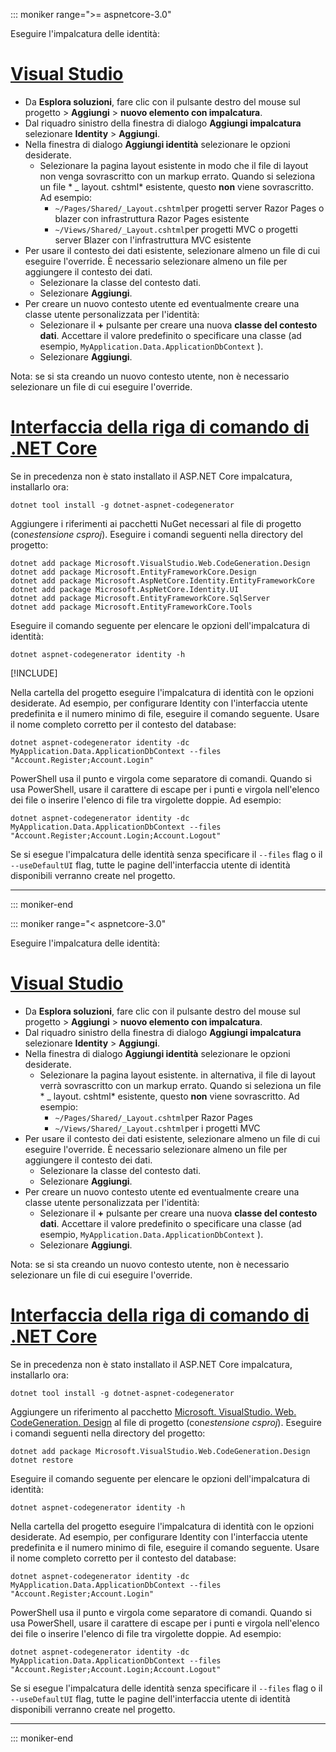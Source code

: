 ::: moniker range=">= aspnetcore-3.0"

Eseguire l'impalcatura delle identità:

# <a name="visual-studio"></a>[Visual Studio](#tab/visual-studio)

* Da **Esplora soluzioni**, fare clic con il pulsante destro del mouse sul progetto > **Aggiungi** > **nuovo elemento con impalcatura**.
* Dal riquadro sinistro della finestra di dialogo **Aggiungi impalcatura** selezionare **Identity** > **Aggiungi**.
* Nella finestra di dialogo **Aggiungi identità** selezionare le opzioni desiderate.
  * Selezionare la pagina layout esistente in modo che il file di layout non venga sovrascritto con un markup errato. Quando si seleziona un file * \_ layout. cshtml* esistente, questo **non** viene sovrascritto. Ad esempio:
    * `~/Pages/Shared/_Layout.cshtml`per progetti server Razor Pages o blazer con infrastruttura Razor Pages esistente
    * `~/Views/Shared/_Layout.cshtml`per progetti MVC o progetti server Blazer con l'infrastruttura MVC esistente
* Per usare il contesto dei dati esistente, selezionare almeno un file di cui eseguire l'override. È necessario selezionare almeno un file per aggiungere il contesto dei dati.
  * Selezionare la classe del contesto dati.
  * Selezionare **Aggiungi**.
* Per creare un nuovo contesto utente ed eventualmente creare una classe utente personalizzata per l'identità:
  * Selezionare il **+** pulsante per creare una nuova **classe del contesto dati**. Accettare il valore predefinito o specificare una classe (ad esempio, `MyApplication.Data.ApplicationDbContext` ).
  * Selezionare **Aggiungi**.

Nota: se si sta creando un nuovo contesto utente, non è necessario selezionare un file di cui eseguire l'override.

# <a name="net-core-cli"></a>[Interfaccia della riga di comando di .NET Core](#tab/netcore-cli)

Se in precedenza non è stato installato il ASP.NET Core impalcatura, installarlo ora:

```dotnetcli
dotnet tool install -g dotnet-aspnet-codegenerator
```

Aggiungere i riferimenti ai pacchetti NuGet necessari al file di progetto (con*estensione csproj*). Eseguire i comandi seguenti nella directory del progetto:

```dotnetcli
dotnet add package Microsoft.VisualStudio.Web.CodeGeneration.Design
dotnet add package Microsoft.EntityFrameworkCore.Design
dotnet add package Microsoft.AspNetCore.Identity.EntityFrameworkCore
dotnet add package Microsoft.AspNetCore.Identity.UI
dotnet add package Microsoft.EntityFrameworkCore.SqlServer
dotnet add package Microsoft.EntityFrameworkCore.Tools
```

Eseguire il comando seguente per elencare le opzioni dell'impalcatura di identità:

```dotnetcli
dotnet aspnet-codegenerator identity -h
```

[!INCLUDE[](~/includes/scaffoldTFM.md)]

Nella cartella del progetto eseguire l'impalcatura di identità con le opzioni desiderate. Ad esempio, per configurare Identity con l'interfaccia utente predefinita e il numero minimo di file, eseguire il comando seguente. Usare il nome completo corretto per il contesto del database:

```dotnetcli
dotnet aspnet-codegenerator identity -dc MyApplication.Data.ApplicationDbContext --files "Account.Register;Account.Login"
```

PowerShell usa il punto e virgola come separatore di comandi. Quando si usa PowerShell, usare il carattere di escape per i punti e virgola nell'elenco dei file o inserire l'elenco di file tra virgolette doppie. Ad esempio:

```dotnetcli
dotnet aspnet-codegenerator identity -dc MyApplication.Data.ApplicationDbContext --files "Account.Register;Account.Login;Account.Logout"
```

Se si esegue l'impalcatura delle identità senza specificare il `--files` flag o il `--useDefaultUI` flag, tutte le pagine dell'interfaccia utente di identità disponibili verranno create nel progetto.

---

::: moniker-end

::: moniker range="< aspnetcore-3.0"

Eseguire l'impalcatura delle identità:

# <a name="visual-studio"></a>[Visual Studio](#tab/visual-studio)

* Da **Esplora soluzioni**, fare clic con il pulsante destro del mouse sul progetto > **Aggiungi** > **nuovo elemento con impalcatura**.
* Dal riquadro sinistro della finestra di dialogo **Aggiungi impalcatura** selezionare **Identity** > **Aggiungi**.
* Nella finestra di dialogo **Aggiungi identità** selezionare le opzioni desiderate.
  * Selezionare la pagina layout esistente. in alternativa, il file di layout verrà sovrascritto con un markup errato. Quando si seleziona un file * \_ layout. cshtml* esistente, questo **non** viene sovrascritto. Ad esempio:
    * `~/Pages/Shared/_Layout.cshtml`per Razor Pages
    * `~/Views/Shared/_Layout.cshtml`per i progetti MVC
* Per usare il contesto dei dati esistente, selezionare almeno un file di cui eseguire l'override. È necessario selezionare almeno un file per aggiungere il contesto dei dati.
  * Selezionare la classe del contesto dati.
  * Selezionare **Aggiungi**.
* Per creare un nuovo contesto utente ed eventualmente creare una classe utente personalizzata per l'identità:
  * Selezionare il **+** pulsante per creare una nuova **classe del contesto dati**. Accettare il valore predefinito o specificare una classe (ad esempio, `MyApplication.Data.ApplicationDbContext` ).
  * Selezionare **Aggiungi**.

Nota: se si sta creando un nuovo contesto utente, non è necessario selezionare un file di cui eseguire l'override.

# <a name="net-core-cli"></a>[Interfaccia della riga di comando di .NET Core](#tab/netcore-cli)

Se in precedenza non è stato installato il ASP.NET Core impalcatura, installarlo ora:

```dotnetcli
dotnet tool install -g dotnet-aspnet-codegenerator
```

Aggiungere un riferimento al pacchetto [Microsoft. VisualStudio. Web. CodeGeneration. Design](https://www.nuget.org/packages/Microsoft.VisualStudio.Web.CodeGeneration.Design/) al file di progetto (con*estensione csproj*). Eseguire i comandi seguenti nella directory del progetto:

```dotnetcli
dotnet add package Microsoft.VisualStudio.Web.CodeGeneration.Design
dotnet restore
```

Eseguire il comando seguente per elencare le opzioni dell'impalcatura di identità:

```dotnetcli
dotnet aspnet-codegenerator identity -h
```

Nella cartella del progetto eseguire l'impalcatura di identità con le opzioni desiderate. Ad esempio, per configurare Identity con l'interfaccia utente predefinita e il numero minimo di file, eseguire il comando seguente. Usare il nome completo corretto per il contesto del database:

```dotnetcli
dotnet aspnet-codegenerator identity -dc MyApplication.Data.ApplicationDbContext --files "Account.Register;Account.Login"
```

PowerShell usa il punto e virgola come separatore di comandi. Quando si usa PowerShell, usare il carattere di escape per i punti e virgola nell'elenco dei file o inserire l'elenco di file tra virgolette doppie. Ad esempio:

```dotnetcli
dotnet aspnet-codegenerator identity -dc MyApplication.Data.ApplicationDbContext --files "Account.Register;Account.Login;Account.Logout"
```

Se si esegue l'impalcatura delle identità senza specificare il `--files` flag o il `--useDefaultUI` flag, tutte le pagine dell'interfaccia utente di identità disponibili verranno create nel progetto.

---

::: moniker-end
